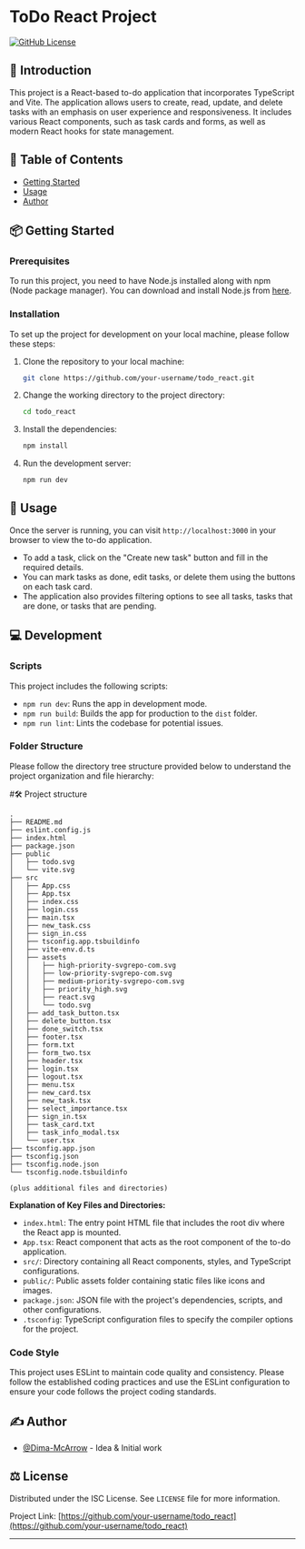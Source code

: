 # ToDo React Project

[![GitHub License](https://img.shields.io/github/license/Dima-McArrow/todo_react)](/LICENSE)

## 🌟 Introduction

This project is a React-based to-do application that incorporates TypeScript and Vite. The application allows users to create, read, update, and delete tasks with an emphasis on user experience and responsiveness. It includes various React components, such as task cards and forms, as well as modern React hooks for state management.

## 📝 Table of Contents

- [Getting Started](#getting_started)
- [Usage](#usage)
- [Author](#author)

## 📦 Getting Started <a name = "getting_started"></a>

### Prerequisites

To run this project, you need to have Node.js installed along with npm (Node package manager). You can download and install Node.js from [here](https://nodejs.org/).

### Installation

To set up the project for development on your local machine, please follow these steps:

1. Clone the repository to your local machine:
   ```sh
   git clone https://github.com/your-username/todo_react.git
   ```
2. Change the working directory to the project directory:
   ```sh
   cd todo_react
   ```
3. Install the dependencies:
   ```sh
   npm install
   ```
4. Run the development server:
   ```sh
   npm run dev
   ```

## 📝 Usage <a name = "usage"></a>

Once the server is running, you can visit `http://localhost:3000` in your browser to view the to-do application.

- To add a task, click on the "Create new task" button and fill in the required details.
- You can mark tasks as done, edit tasks, or delete them using the buttons on each task card.
- The application also provides filtering options to see all tasks, tasks that are done, or tasks that are pending.

## 💻 Development

### Scripts

This project includes the following scripts:

- `npm run dev`: Runs the app in development mode.
- `npm run build`: Builds the app for production to the `dist` folder.
- `npm run lint`: Lints the codebase for potential issues.

### Folder Structure

Please follow the directory tree structure provided below to understand the project organization and file hierarchy:

#🛠 Project structure

```
.
├── README.md
├── eslint.config.js
├── index.html
├── package.json
├── public
│   ├── todo.svg
│   └── vite.svg
├── src
│   ├── App.css
│   ├── App.tsx
│   ├── index.css
│   ├── login.css
│   ├── main.tsx
│   ├── new_task.css
│   ├── sign_in.css
│   ├── tsconfig.app.tsbuildinfo
│   ├── vite-env.d.ts
│   ├── assets
│   │   ├── high-priority-svgrepo-com.svg
│   │   ├── low-priority-svgrepo-com.svg
│   │   ├── medium-priority-svgrepo-com.svg
│   │   ├── priority_high.svg
│   │   ├── react.svg
│   │   └── todo.svg
│   ├── add_task_button.tsx
│   ├── delete_button.tsx
│   ├── done_switch.tsx
│   ├── footer.tsx
│   ├── form.txt
│   ├── form_two.tsx
│   ├── header.tsx
│   ├── login.tsx
│   ├── logout.tsx
│   ├── menu.tsx
│   ├── new_card.tsx
│   ├── new_task.tsx
│   ├── select_importance.tsx
│   ├── sign_in.tsx
│   ├── task_card.txt
│   ├── task_info_modal.tsx
│   └── user.tsx
├── tsconfig.app.json
├── tsconfig.json
├── tsconfig.node.json
└── tsconfig.node.tsbuildinfo

(plus additional files and directories)
```

**Explanation of Key Files and Directories:**

- `index.html`: The entry point HTML file that includes the root div where the React app is mounted.
- `App.tsx`: React component that acts as the root component of the to-do application.
- `src/`: Directory containing all React components, styles, and TypeScript configurations.
- `public/`: Public assets folder containing static files like icons and images.
- `package.json`: JSON file with the project's dependencies, scripts, and other configurations.
- `.tsconfig`: TypeScript configuration files to specify the compiler options for the project.

### Code Style

This project uses ESLint to maintain code quality and consistency. Please follow the established coding practices and use the ESLint configuration to ensure your code follows the project coding standards.

## ✍️ Author <a name = "author"></a>

- [@Dima-McArrow](https://github.com/Dima-McArrow) - Idea & Initial work

## ⚖️ License

Distributed under the ISC License. See `LICENSE` file for more information.

Project Link: [https://github.com/your-username/todo_react](https://github.com/your-username/todo_react)

---

